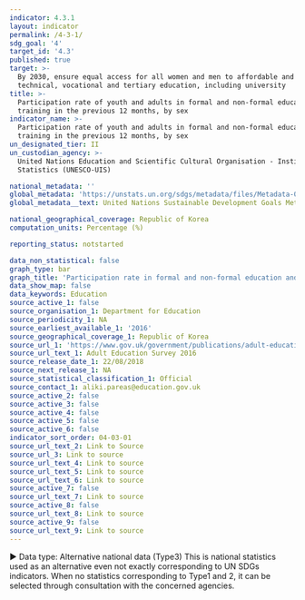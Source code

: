 ```yaml
---
indicator: 4.3.1
layout: indicator
permalink: /4-3-1/
sdg_goal: '4'
target_id: '4.3'
published: true
target: >-
  By 2030, ensure equal access for all women and men to affordable and quality
  technical, vocational and tertiary education, including university
title: >-
  Participation rate of youth and adults in formal and non-formal education and
  training in the previous 12 months, by sex
indicator_name: >-
  Participation rate of youth and adults in formal and non-formal education and
  training in the previous 12 months, by sex
un_designated_tier: II
un_custodian_agency: >-
  United Nations Education and Scientific Cultural Organisation - Institute of
  Statistics (UNESCO-UIS)

national_metadata: ''
global_metadata: 'https://unstats.un.org/sdgs/metadata/files/Metadata-04-03-01.pdf'
global_metadata__text: United Nations Sustainable Development Goals Metadata (PDF 210 KB)

national_geographical_coverage: Republic of Korea
computation_units: Percentage (%)

reporting_status: notstarted

data_non_statistical: false
graph_type: bar
graph_title: 'Participation rate in formal and non-formal education and training, by sex'
data_show_map: false
data_keywords: Education
source_active_1: false
source_organisation_1: Department for Education
source_periodicity_1: NA
source_earliest_available_1: '2016'
source_geographical_coverage_1: Republic of Korea
source_url_1: 'https://www.gov.uk/government/publications/adult-education-survey-2016'
source_url_text_1: Adult Education Survey 2016
source_release_date_1: 22/08/2018
source_next_release_1: NA
source_statistical_classification_1: Official
source_contact_1: aliki.pareas@education.gov.uk
source_active_2: false
source_active_3: false
source_active_4: false
source_active_5: false
source_active_6: false
indicator_sort_order: 04-03-01
source_url_text_2: Link to Source
source_url_3: Link to source
source_url_text_4: Link to source
source_url_text_5: Link to source
source_url_text_6: Link to source
source_active_7: false
source_url_text_7: Link to source
source_active_8: false
source_url_text_8: Link to source
source_active_9: false
source_url_text_9: Link to source
---
```

▶ Data type: Alternative national data (Type3) This is national statistics used as an alternative even not exactly corresponding to UN SDGs indicators. When no statistics corresponding to Type1 and 2, it can be selected through consultation with the concerned agencies.


